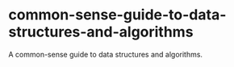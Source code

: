 # common-sense-guide-to-data-structures-and-algorithms
A common-sense guide to data structures and algorithms.
